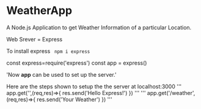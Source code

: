 # WeatherApp
A Node.js Application to get Weather Information of a particular Location.

Web Srever = Express

To install express 
``` npm i express```

const express=require('express')
const app = express()

'Now <b>app</b> can be used to set up the server.'

Here are the steps shown to setup the the server at localhost:3000
'''
app.get('',(req,res)=>{
  res.send('Hello Express!')
})
'''
'''
app.get('/weather',(req,res)=>{
  res.send('Your Weather')
})
'''



